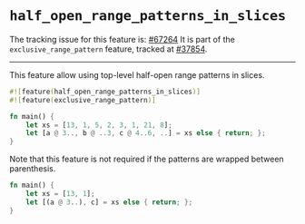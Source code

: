# `half_open_range_patterns_in_slices`

The tracking issue for this feature is: [#67264]
It is part of the `exclusive_range_pattern` feature,
tracked at [#37854].

[#67264]: https://github.com/rust-lang/rust/issues/67264
[#37854]: https://github.com/rust-lang/rust/issues/37854
-----

This feature allow using top-level half-open range patterns in slices.

```rust
#![feature(half_open_range_patterns_in_slices)]
#![feature(exclusive_range_pattern)]

fn main() {
    let xs = [13, 1, 5, 2, 3, 1, 21, 8];
    let [a @ 3.., b @ ..3, c @ 4..6, ..] = xs else { return; };
}
```

Note that this feature is not required if the patterns are wrapped between parenthesis.

```rust
fn main() {
    let xs = [13, 1];
    let [(a @ 3..), c] = xs else { return; };
}
```
